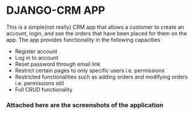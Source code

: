 # DJANGO-CRM APP
This is a simple(not really) CRM app that allows a customer to create an account, login, and see the orders that have been placed for them on the app.
The app provides functionality in the following capacities
- Register account
- Log in to account
- Reset password through email link
- Restrict certain pages to only specific users i.e. permissions
- Restricted functionalities such as adding orders and modifying orders i.e. permissions still
- Full CRUD functionality

### Attached here are the screenshots of the application

